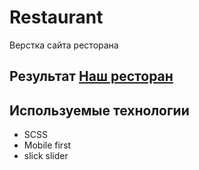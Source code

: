 # Restaurant
Верстка сайта ресторана 
## Результат [Наш ресторан](https://regemler.github.io/Restaurant/)
## Используемые технологии 
- SCSS
- Mobile first
- slick slider
